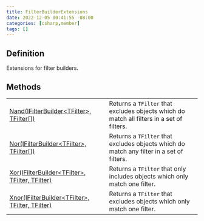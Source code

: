 ```yaml
---
title: FilterBuilderExtensions
date: 2022-12-05 00:41:55 -08:00
categories: [csharp,member]
tags: []
---
```


## Definition

Extensions for filter builders.

## Methods
<table><tr><td><!--/posts/csharp.member.entitydb.common.extensions.filterbuilderextensions.nand/--><a href='#'>Nand(IFilterBuilder&lt;TFilter&gt;, TFilter[])</a></td><td>
Returns a <code class='language-plaintext highlighter-rouge'>TFilter</code> that excludes objects which do match all filters in a set of filters.
</td></tr><tr><td><!--/posts/csharp.member.entitydb.common.extensions.filterbuilderextensions.nor/--><a href='#'>Nor(IFilterBuilder&lt;TFilter&gt;, TFilter[])</a></td><td>
Returns a <code class='language-plaintext highlighter-rouge'>TFilter</code> that excludes objects which do match any filter in a set of filters.
</td></tr><tr><td><!--/posts/csharp.member.entitydb.common.extensions.filterbuilderextensions.xor/--><a href='#'>Xor(IFilterBuilder&lt;TFilter&gt;, TFilter, TFilter)</a></td><td>
Returns a <code class='language-plaintext highlighter-rouge'>TFilter</code> that only includes objects which only match one filter.
</td></tr><tr><td><!--/posts/csharp.member.entitydb.common.extensions.filterbuilderextensions.xnor/--><a href='#'>Xnor(IFilterBuilder&lt;TFilter&gt;, TFilter, TFilter)</a></td><td>
Returns a <code class='language-plaintext highlighter-rouge'>TFilter</code> that excludes objects which only match one filter.
</td></tr></table>
